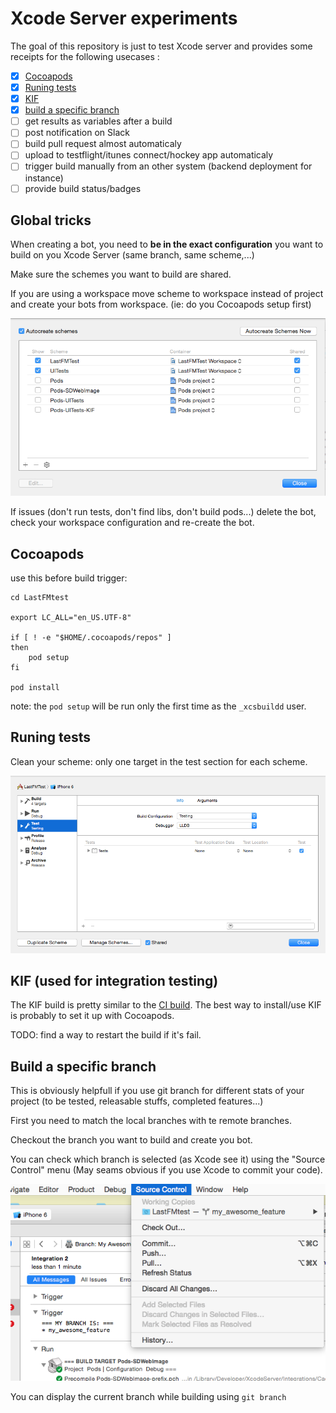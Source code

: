 # Xcode Server experiments

The goal of this repository is just to test Xcode server and provides some receipts for the following usecases :
- [x] [Cocoapods](#cocoapods)
- [x] [Runing tests](#tests)
- [x] [KIF](#kif)
- [x] [build a specific branch](#git-branch)
- [ ] get results as variables after a build
- [ ] post notification on Slack
- [ ] build pull request almost automaticaly
- [ ] upload to testflight/itunes connect/hockey app automaticaly
- [ ] trigger build manually from an other system (backend deployment for instance)
- [ ] provide build status/badges

## Global tricks

When creating a bot, you need to **be in the exact configuration** you want to build on you Xcode Server (same branch, same scheme,...)

Make sure the schemes you want to build are shared.

If you are using a workspace move scheme to workspace instead of project and create your bots from workspace. (ie: do you Cocoapods setup first)

![Scheme](Images/schemes.png)

If issues (don't run tests, don't find libs, don't build pods...) delete the bot, check your workspace configuration and re-create the bot.

## Cocoapods <a id="cocoapods"></a>

use this before build trigger:

```
cd LastFMtest

export LC_ALL="en_US.UTF-8"

if [ ! -e "$HOME/.cocoapods/repos" ]
then
    pod setup
fi

pod install
```

note: the `pod setup` will be run only the first time as the `_xcsbuildd` user.

## Runing tests <a id="tests"></a>

Clean your scheme: only one target in the test section for each scheme.

![Test Target](Images/scheme-tests.png)

## KIF (used for integration testing) <a id="kif"></a>

The KIF build is pretty similar to the [CI build](#tests).
The best way to install/use KIF is probably to set it up with Cocoapods.

TODO: find a way to restart the build if it's fail.

## Build a specific branch <a id="git-branch"></a>

This is obviously helpfull if you use git branch for different stats of your project (to be tested, releasable stuffs, completed features...)

First you need to match the local branches with te remote branches.

Checkout the branch you want to build and create you bot.

You can check which branch is selected (as Xcode see it) using the "Source Control" menu (May seams obvious if you use Xcode to commit your code).

![Git Branch](Images/git-branch.png)

You can display the current branch while building using `git branch`